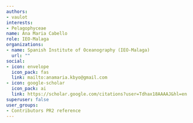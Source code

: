 ```yaml
---
authors:
- vaulot
interests:
- Pelagophyceae
name: Ana Maria Cabello
role: IEO-Malaga
organizations:
- name: Spanish Institute of Oceanography (IEO-Malaga)
  url: ""
social:
- icon: envelope
  icon_pack: fas
  link: mailto:anamaria.kbyo@gmail.com
- icon: google-scholar
  icon_pack: ai
  link: https://scholar.google.com/citations?user=Tdhax18AAAAJ&hl=en
superuser: false
user_groups:
- Contributors PR2 reference
---
```

